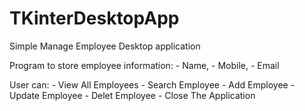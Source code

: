# TKinterDesktopApp
Simple Manage Employee Desktop application

Program to store employee information:
    - Name,
    - Mobile,
    - Email

User can:
    - View All Employees
    - Search Employee
    - Add Employee
    - Update Employee
    - Delet Employee
    - Close The Application
